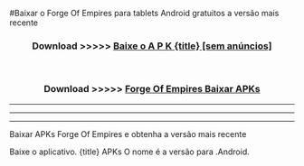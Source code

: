 #Baixar o Forge Of Empires   para tablets Android gratuitos a versão mais recente


<div align="center">
<h3>Download >>>>> <a href="https://pt-web.web.app/?pt= {title}">Baixe o A P K {title} [sem anúncios]</a></h3><br>

<h3>Download >>>>> <a href="https://pt-web.web.app/?pt= {title}">Forge Of Empires  Baixar APKs</a></h3>
</div>

----------------------------------------------------------

----------------------------------------------------------

----------------------------------------------------------

Baixar APKs Forge Of Empires  e obtenha a versão mais recente

Baixe o aplicativo. {title} APKs O nome é a versão para .Android.


